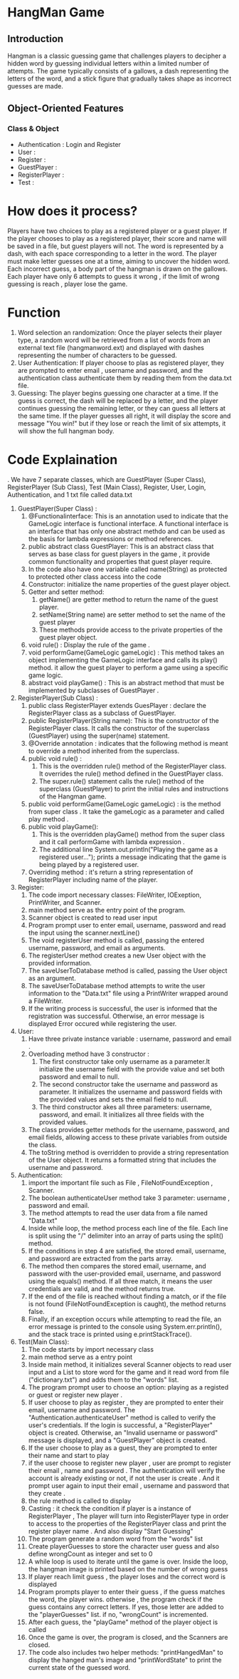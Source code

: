 # HangMan Game 
## Introduction
Hangman is a classic guessing game that challenges players to decipher a hidden word by guessing individual letters within a limited number of attempts.
The game typically consists of a gallows, a dash representing the letters of the word, and a stick figure that gradually takes shape as incorrect guesses are made. 
## Object-Oriented Features 
### Class & Object 
- Authentication : Login and Register
- User : 
- Register : 
- GuestPlayer : 
- RegisterPlayer :
- Test : 
# How does it process?
Players have two choices to play as a registered player or a guest player.
If the player chooses to play as a registered player, their score and name will be saved in a file, but guest players will not.
The word is represented by a dash, with each space corresponding to a letter in the word. 
The player must make letter guesses one at a time, aiming to uncover the hidden word.
Each incorrect guess, a body part of the hangman is drawn on the gallows.
Each player have only 6 attempts to guess it wrong , if the limit of wrong guessing is reach , player lose the game.
# Function 
1. Word selection an randomization: Once the player selects their player type, a random word will be retrieved from a list of words from an external text file (hangmanword.ext) and displayed with dashes representing the number of characters to be guessed.
2. User Authentication: If player choose to plas as registered player, they are prompted to enter email , username and password, and the authentication class authenticate them by reading them from the data.txt file.
3. Guessing: The player begins guessing one character at a time. If the guess is correct, the dash will be replaced by a letter, and the player continues guessing the remaining letter, or they can guess all letters at the same time. If the player guesses all right, it will display the score and message "You win!" but if they lose or reach the limit of six attempts, it will show the full hangman body.
# Code Explaination
. We have 7 separate classes, which are GuestPlayer (Super Class), RegisterPlayer (Sub Class), Test (Main Class), Register, User, Login, Authentication, and 1 txt file called data.txt
1. GuestPlayer(Super Class) : 
    1. @Functionalinterface:  This is an annotation used to indicate that the GameLogic interface is functional interface. A functional interface is an interface that has only one abstract methdo and can be used as the basis for lambda expressions or method references.
    2. public abstract class GuestPlayer: This is an abstract class that serves as base class for guest players in the game , it provide common functionality and properties that guest player require.
    3. In the code also have one variable called name(String) as protected to protected other class access into the code
    4. Constructor: initialize the name properties of the guest player object.
    5. Getter and setter method:
        1. getName() are getter method to return the name of the guest player.
        2. setName(String name) are setter method to set the name of the guest player
        3. These methods provide access to the private properties of the guest player object. 
    7. void rule() : Display the rule of the game .
    8. void performGame(GameLogic gameLogic) : This method takes an object implementing the GameLogic interface and calls its play() method. it allow the guest player to perform a game using a specific game logic.
    9. abstract void playGame() : This is an abstract method that must be implemented by subclasses of GuestPlayer .
2. RegisterPlayer(Sub Class) :
    1. public class RegisterPlayer extends GuesPlayer : declare the RegisterPlayer class as a subclass of GuestPlayer.
    2. public RegisterPlayer(String name): This is the constructor of the RegisterPlayer class. It calls the constructor of the superclass (GuestPlayer) using the super(name) statement.
    3. @Override annotation : indicates that the following method is meant to override a method inherited from the superclass.
    4. public void rule() :
        1. This is the overridden rule() method of the RegisterPlayer class. It overrides the rule() method defined in the GuestPlayer class.
        2. The super.rule() statement calls the rule() method of the superclass (GuestPlayer) to print the initial rules and instructions of the Hangman game.
    5. public void performGame(GameLogic gameLogic) : is the method from super class . It take the gameLogic as a parameter and called play method . 
    6. public void playGame():
        1. This is the overridden playGame() method from the super class and it call performGame with lambda expression .
        2. The additional line System.out.println("Playing the game as a registered user..."); prints a message indicating that the game is being played by a registered user.
    7. Overriding method : it's return a string representation of RegisterPlayer including name of the player. 
3. Register:
    1. The code import necessary classes: FileWriter, IOExeption, PrintWriter, and Scanner.
    2. main method serve as the entry point of the program.
    3. Scanner object is created to read user input
    4. Program prompt user to enter email, username, password and read the input using the scanner.nextLine()
    5. The void registerUser method is called, passing the entered username, password, and email as arguments.
    6. The registerUser method creates a new User object with the provided information.
    7. The saveUserToDatabase method is called, passing the User object as an argument.
    8. The saveUserToDatabase method attempts to write the user information to the "Data.txt" file using a PrintWriter wrapped around a FileWriter.
    9. If the writing process is successful, the user is informed that the registration was successful. Otherwise, an error message is displayed Error occured while registering the user.
4. User:
    1. Have three private instance variable : username, password and email . 
    2. Overloading method have 3 constructor :
        1. The first constructor take only username as a parameter.It initialize the username field with the provide value and set both password and email to null.
        2. The second constructor take the username and password as parameter.  It initializes the username and password fields with the provided values and sets the email field to null.
        3. The third constructor akes all three parameters: username, password, and email. It initializes all three fields with the provided values.
    3. The class provides getter methods for the username, password, and email fields, allowing access to these private variables from outside the class.
    4. The toString method is overridden to provide a string representation of the User object. It returns a formatted string that includes the username and password.
5. Authentication:
    1. import the important file such as File , FileNotFoundException , Scanner. 
    1. The boolean authenticateUser method take 3 parameter: username , password and email.
    2. The method attempts to read the user data from a file named "Data.txt"
    3. Inside while loop, the method process each line of the file. Each line is split using the "/" delimiter into an array of parts using the split() method.
    4. If the conditions in step 4 are satisfied, the stored email, username, and password are extracted from the parts array.
    5. The method then compares the stored email, username, and password with the user-provided email, username, and password using the equals() method. If all three match, it means the user credentials are valid, and the method returns true.
    6. If the end of the file is reached without finding a match, or if the file is not found (FileNotFoundException is caught), the method returns false.
    7. Finally, if an exception occurs while attempting to read the file, an error message is printed to the console using System.err.println(), and the stack trace is printed using e.printStackTrace().
6. Test(Main Class):
    1. The code starts by import necessary class
    2. main method serve as a entry point
    3. Inside main method, it initializes several Scanner objects to read user input and a List to store word for the game and it read word from file ("dictionary.txt") and adds them to the "words" list.
    4. The program prompt user to choose an option: playing as a registed or guest or register new player .
    5. If user choose to play as register , they are prompted to enter their email, username and password. The "Authentication.authenticateUser" method is called to verify the user's credentials. If the login is successful, a "RegisterPlayer" object is created. Otherwise, an "Invalid username or password" message is displayed, and a "GuestPlayer" object is created.
    6. If the user choose to play as a guest, they are prompted to enter their name and start to play
    7. if the user choose to register new player , user are prompt to register their email , name and password . The authentication will verify the account is already existing or not, if not the user is create . And it prompt user again to input their email , username and password that they create . 
    8. the rule method is called to display
    9. Casting : it check the condition if player is a instance of RegisterPlayer , The player will turn into RegisterPlayer type in order to access to the properties of the RegisterPlayer class and print the register player name . And also display "Start Guessing"
    10. The program generate a random word from the "words" list
    11. Create playerGuesses to store the character user guess and also define wrongCount as integer and set to 0 
    12. A while loop is used to iterate until the game is over. Inside the loop, the hangman image is printed based on the number of wrong guess
    13. If player reach limit guess , the player loses and the correct word is displayed
    14. Program prompts player to enter their guess , if the guess matches the word, the player wins. otherwise , the program check if the guess contains any correct letters. If yes, those letter are added to the "playerGuesses" list. if no, "wrongCount" is incremented.
    15. After each guess, the "playGame" method of the player object is called
    16. Once the game is over, the program is closed, and the Scanners are closed.
    17. The code also includes two helper methods: "printHangedMan" to display the hanged man's image and "printWordState" to print the current state of the guessed word. 
